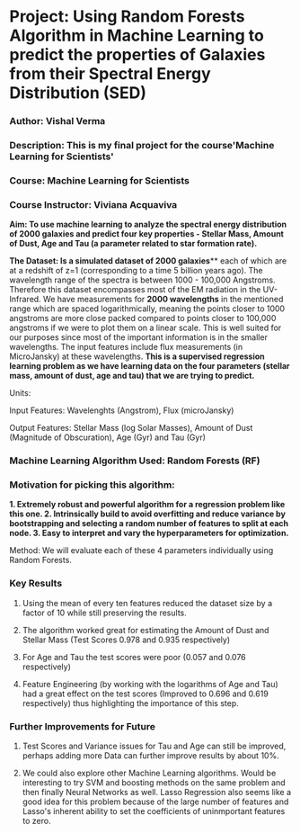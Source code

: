 
# Project: Using Random Forests Algorithm in Machine Learning to predict the properties of Galaxies from their Spectral Energy Distribution (SED)
### Author: Vishal Verma

### Description: This is my final project for the course'Machine Learning for Scientists'

### Course: Machine Learning for Scientists
### Course Instructor: Viviana Acquaviva

**Aim: To use machine learning to analyze the spectral energy distribution of 2000 galaxies and predict four key properties - Stellar Mass, Amount of Dust, Age and Tau (a parameter related to star formation rate).**

**The Dataset: Is a simulated dataset of 2000 galaxies**** each of which are at a redshift of z=1 (corresponding to a time 5 billion years ago). The wavelength range of the spectra is between 1000 - 100,000 Angstroms. Therefore this dataset encompasses most of the EM radiation in the UV-Infrared. We have measurements for **2000 wavelengths** in the mentioned range which are spaced logarithmically, meaning the points closer to 1000 angstroms are more close packed compared to points closer to 100,000 angstroms if we were to plot them on a linear scale. This is well suited for our purposes since most of the important information is in the smaller wavelengths. The input features include flux measurements (in MicroJansky) at these wavelengths. **This is a supervised regression learning problem as we have learning data on the four parameters (stellar mass, amount of dust, age and tau) that we are trying to predict.**

Units: 

Input Features: Wavelenghts (Angstrom), Flux (microJansky)

Output Features: Stellar Mass (log Solar Masses), Amount of Dust (Magnitude of Obscuration), Age (Gyr) and Tau (Gyr)

### Machine Learning Algorithm Used: Random Forests (RF)

### Motivation for picking this algorithm:
    
**1. Extremely robust and powerful algorithm for a regression problem like this one.
2. Intrinsically build to avoid overfitting and reduce variance by bootstrapping and selecting a random number of features to split at each node.
3. Easy to interpret and vary the hyperparameters for optimization.**

Method: We will evaluate each of these 4 parameters individually using Random Forests.

### Key Results

1. Using the mean of every ten features reduced the dataset size by a factor of 10 while still preserving the results.

2. The algorithm worked great for estimating the Amount of Dust and Stellar Mass (Test Scores 0.978 and 0.935 respectively)
   
3. For Age and Tau the test scores were poor (0.057 and 0.076 respectively)

4. Feature Engineering (by working with the logarithms of Age and Tau) had a great effect on the test scores (Improved to 0.696 and 0.619 respectively) thus highlighting the importance of this step.

### Further Improvements for Future

1. Test Scores and Variance issues for Tau and Age can still be improved, perhaps adding more Data can further improve results by about 10%.

2. We could also explore other Machine Learning algorithms. Would be interesting to try SVM and boosting methods on the same problem and then finally Neural Networks as well. Lasso Regression also seems like a good idea for this problem because of the large number of features and Lasso's inherent ability to set the coefficients of uninmportant features to zero.






